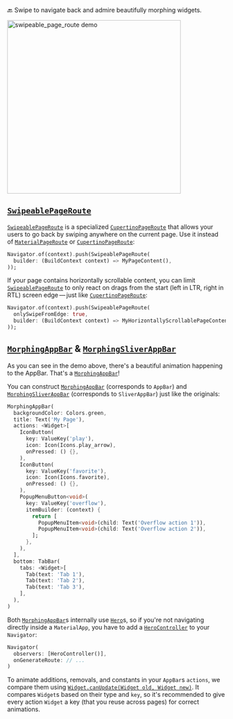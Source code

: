🔙 Swipe to navigate back and admire beautifully morphing widgets.

<img src="https://github.com/JonasWanke/swipeable_page_route/raw/master/doc/demo.gif?raw=true" width="400px" alt="swipeable_page_route demo" />


## [`SwipeablePageRoute`]

[`SwipeablePageRoute`] is a specialized [`CupertinoPageRoute`] that allows your users to go back by swiping anywhere on the current page. Use it instead of [`MaterialPageRoute`] or [`CupertinoPageRoute`]:

```dart
Navigator.of(context).push(SwipeablePageRoute(
  builder: (BuildContext context) => MyPageContent(),
));
```

If your page contains horizontally scrollable content, you can limit [`SwipeablePageRoute`] to only react on drags from the start (left in LTR, right in RTL) screen edge — just like [`CupertinoPageRoute`]:

```dart
Navigator.of(context).push(SwipeablePageRoute(
  onlySwipeFromEdge: true,
  builder: (BuildContext context) => MyHorizontallyScrollablePageContent(),
));
```

## [`MorphingAppBar`] & [`MorphingSliverAppBar`]

As you can see in the demo above, there's a beautiful animation happening to the AppBar. That's a [`MorphingAppBar`]!

You can construct [`MorphingAppBar`] (corresponds to `AppBar`) and [`MorphingSliverAppBar`] (corresponds to `SliverAppBar`) just like the originals:

```dart
MorphingAppBar(
  backgroundColor: Colors.green,
  title: Text('My Page'),
  actions: <Widget>[
    IconButton(
      key: ValueKey('play'),
      icon: Icon(Icons.play_arrow),
      onPressed: () {},
    ),
    IconButton(
      key: ValueKey('favorite'),
      icon: Icon(Icons.favorite),
      onPressed: () {},
    ),
    PopupMenuButton<void>(
      key: ValueKey('overflow'),
      itemBuilder: (context) {
        return [
          PopupMenuItem<void>(child: Text('Overflow action 1')),
          PopupMenuItem<void>(child: Text('Overflow action 2')),
        ];
      },
    ),
  ],
  bottom: TabBar(
    tabs: <Widget>[
      Tab(text: 'Tab 1'),
      Tab(text: 'Tab 2'),
      Tab(text: 'Tab 3'),
    ],
  ),
)
```

Both [`MorphingAppBar`]s internally use [`Hero`]s, so if you're not navigating directly inside a `MaterialApp`, you have to add a [`HeroController`] to your `Navigator`:

```dart
Navigator(
  observers: [HeroController()],
  onGenerateRoute: // ...
)
```

To animate additions, removals, and constants in your `AppBar`s `actions`, we compare them using [`Widget.canUpdate(Widget old, Widget new)`]. It compares `Widget`s based on their type and `key`, so it's recommended to give every action `Widget` a key (that you reuse across pages) for correct animations.

<!-- Flutter -->
[`CupertinoPageRoute`]: https://api.flutter.dev/flutter/cupertino/CupertinoPageRoute-class.html
[`Hero`]: https://api.flutter.dev/flutter/widgets/Hero-class.html
[`HeroController`]: https://api.flutter.dev/flutter/widgets/HeroController-class.html
[`MaterialPageRoute`]: https://api.flutter.dev/flutter/material/MaterialPageRoute-class.html
[`Widget.canUpdate(Widget old, Widget new)`]: https://api.flutter.dev/flutter/widgets/Widget/canUpdate.html
<!-- swipeable_page_route -->
[`MorphingAppBar`]: https://pub.dev/documentation/swipeable_page_route/latest/swipeable_page_route/MorphingAppBar-class.html
[`MorphingSliverAppBar`]: https://pub.dev/documentation/swipeable_page_route/latest/swipeable_page_route/MorphingSliverAppBar-class.html
[`SwipeablePageRoute`]: https://pub.dev/documentation/swipeable_page_route/latest/swipeable_page_route/SwipeablePageRoute-class.html
